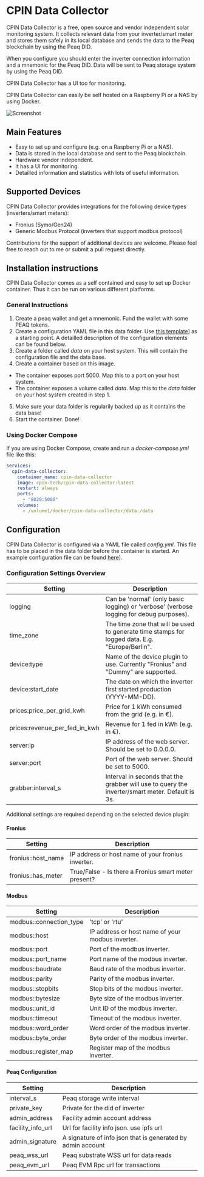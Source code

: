# CPIN Data Collector

CPIN Data Collector is a free, open source and vendor independent solar monitoring system. It collects relevant data from your inverter/smart meter and stores them safely in its local database and 
sends the data to the Peaq blockchain by using the Peaq DID.

When you configure you should enter the inverter connection information and a mnemonic for the Peaq DID. Data will be sent to Peaq storage system by using the Peaq DID.

CPIN Data Collector has a UI too for monitoring.

CPIN Data Collector can easily be self hosted on a Raspberry Pi or a NAS by using Docker.

![Screenshot](doc/screenshot.png)

## Main Features

- Easy to set up and configure (e.g. on a Raspberry Pi or a NAS).
- Data is stored in the local database and sent to the Peaq blockchain.
- Hardware vendor independent.
- It has a UI for monitoring.
- Detailled information and statistics with lots of useful information.

## Supported Devices

CPIN Data Collector provides integrations for the following device types (inverters/smart meters):
* Fronius (Symo/Gen24)
* Generic Modbus Protocol (inverters that support modbus protocol)

Contributions for the support of additional devices are welcome. Please feel free to reach out to me or submit a pull request directly.


## Installation instructions

CPIN Data Collector comes as a self contained and easy to set up Docker container. Thus it can be run on various different platforms.

### General Instructions

1. Create a peaq wallet and get a mnemonic. Fund the wallet with some PEAQ tokens.
2. Create a configuration YAML file in this data folder. Use [this template](templates/config.yml)] as a starting point. A detailled description of the configuration elements can be found below.
3. Create a folder called *data* on your host system. This will contain the configuration file and the data base.
4. Create a container based on this image.
  * The container exposes port 5000. Map this to a port on your host system.
  * The container exposes a volume called *data*. Map this to the *data* folder on your host system created in step 1.
5. Make sure your data folder is regularily backed up as it contains the data base!
6. Start the container. Done!

### Using Docker Compose

If you are using Docker Compose, create and run a *docker-compose.yml* file like this:

```yaml
services:
  cpin-data-collector:
    container_name: cpin-data-collector
    image: cpin-tech/cpin-data-collector:latest
    restart: always
    ports:
      - "8020:5000"
    volumes:
      - /volume1/docker/cpin-data-collector/data:/data
```

## Configuration

CPIN Data Collector is configured via a YAML file called *config.yml*. This file has to be placed in the data folder before the container is started. An example configuration file can be found [here](templates/config.yml)].

### Configuration Settings Overview

| Setting                       | Description                                                                                         |
| ----------------------------- | --------------------------------------------------------------------------------------------------- |
| logging                       | Can be 'normal' (only basic logging) or 'verbose' (verbose logging for debug purposes).             |
| time_zone                     | The time zone that will be used to generate time stamps for logged data. E.g. "Europe/Berlin".      |
| device:type                   | Name of the device plugin to use. Currently "Fronius" and "Dummy" are supported.                    |
| device:start_date             | The date on which the inverter first started production (YYYY-MM-DD).                               |
| prices:price_per_grid_kwh     | Price for 1 kWh consumed from the grid (e.g. in €).                                                 |
| prices:revenue_per_fed_in_kwh | Revenue for 1 fed in kWh (e.g. in €).                                                               |
| server:ip                     | IP address of the web server. Should be set to 0.0.0.0.                                             |
| server:port                   | Port of the web server. Should be set to 5000.                                                      |
| grabber:interval_s            | Interval in seconds that the grabber will use to query the inverter/smart meter. Default is 3s.     |

Additional settings are required depending on the selected device plugin:

#### Fronius

| Setting                       | Description                                                   |
| ----------------------------- | ------------------------------------------------------------- |
| fronius::host_name            | IP address or host name of your fronius inverter.             |
| fronius::has_meter            | True/False - Is there a Fronius smart meter present?          |

#### Modbus

| Setting                       | Description                                                   |
| ----------------------------- | ------------------------------------------------------------- |
| modbus::connection_type       | 'tcp' or 'rtu'                                                |
| modbus::host                  | IP address or host name of your modbus inverter.              |
| modbus::port                  | Port of the modbus inverter.                                  |
| modbus::port_name             | Port name of the modbus inverter.                             |
| modbus::baudrate              | Baud rate of the modbus inverter.                             |
| modbus::parity                | Parity of the modbus inverter.                                |
| modbus::stopbits              | Stop bits of the modbus inverter.                             |
| modbus::bytesize              | Byte size of the modbus inverter.                             |
| modbus::unit_id               | Unit ID of the modbus inverter.                               |
| modbus::timeout               | Timeout of the modbus inverter.                               |
| modbus::word_order            | Word order of the modbus inverter.                            |
| modbus::byte_order            | Byte order of the modbus inverter.                            |
| modbus::register_map          | Register map of the modbus inverter.                          |

#### Peaq Configuration

| Setting                       | Description                                                   |
| ----------------------------- | ------------------------------------------------------------- |
| interval_s                    | Peaq storage write interval                                   |
| private_key                   | Private for the did of inverter                               |
| admin_address                 | Facility admin account address                                |
| facility_info_url             | Url for facility info json. use ipfs url                      |
| admin_signature               | A signature of info json that is generated by admin account   |
| peaq_wss_url                  | Peaq substrate WSS url for data reads                         |
| peaq_evm_url                  | Peaq EVM Rpc url for transactions                             |
